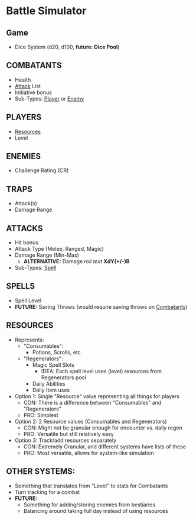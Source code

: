 # Battle Simulator

## Game
  - Dice System (d20, d100, **future:  Dice Pool**)

## COMBATANTS
  - Health
  - [Attack](#ATTACKS) List
  - Initiative bonus
  - Sub-Types:  [Player](#PLAYERS) or [Enemy](#ENEMIES)

## PLAYERS
  - [Resources](#RESOURCES)
  - Level

## ENEMIES
  - Challenge Rating (CR)

## TRAPS
  - Attack(s)
  - Damage Range

## ATTACKS
  - Hit bonus
  - Attack Type (Melee, Ranged, Magic)
  - Damage Range (Min-Max)
    - **ALTERNATIVE:**  Damage _roll text_ **XdY(+/-)B**
  - Sub-Types:  [Spell](#SPELLS)

## SPELLS
  - Spell Level
  - **FUTURE:** Saving Throws (would require saving throws on [Combatants](#COMBATANTS))

## RESOURCES
  - Represents:
    - "Consumables":
      - Potions, Scrolls, etc
    - "Regenerators":
      - Magic Spell Slots
        - IDEA:  Each spell level uses (level) resources from Regenerators pool
      - Daily Abilities
      - Daily Item uses
  - Option 1:  Single "Resource" value representing all things for players
    - CON:  There is a difference between "Consumables" and "Regenerators"
    - PRO:  Simplest
  - Option 2:  2 Resource values (Consumables and Regenerators)
    - CON:  Might not be granular enough for encounter vs. daily regen
    - PRO:  Versatile but still relatively easy
  - Option 3:  Track/add resources separately
    - CON:  Extremely Granular, and different systems have lists of these
    - PRO:  Most versatile, allows for system-like simulation

## OTHER SYSTEMS:
  - Something that translates from "Level" to stats for Combatants
  - Turn tracking for a combat
  - **FUTURE:**
    - Something for adding/storing enemies from bestiaries
    - Balancing around taking full day instead of using resources
